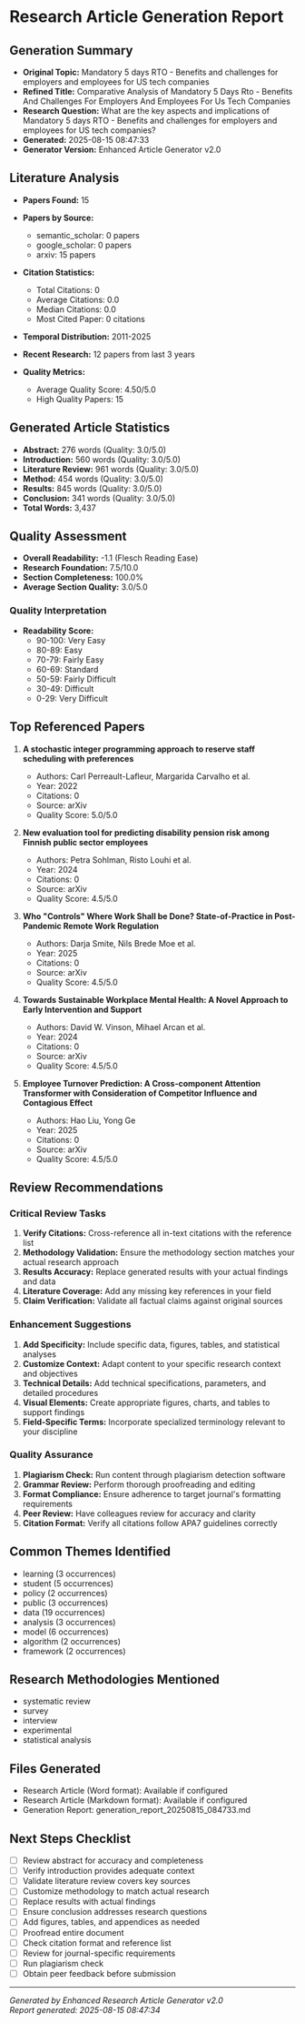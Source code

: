 # Research Article Generation Report

## Generation Summary
- **Original Topic:** Mandatory 5 days RTO - Benefits and challenges for employers and employees for US tech companies
- **Refined Title:** Comparative Analysis of Mandatory 5 Days Rto - Benefits And Challenges For Employers And Employees For Us Tech Companies
- **Research Question:** What are the key aspects and implications of Mandatory 5 days RTO - Benefits and challenges for employers and employees for US tech companies?
- **Generated:** 2025-08-15 08:47:33
- **Generator Version:** Enhanced Article Generator v2.0

## Literature Analysis
- **Papers Found:** 15
- **Papers by Source:**
  * semantic_scholar: 0 papers
  * google_scholar: 0 papers
  * arxiv: 15 papers

- **Citation Statistics:**
  * Total Citations: 0
  * Average Citations: 0.0
  * Median Citations: 0.0
  * Most Cited Paper: 0 citations
- **Temporal Distribution:** 2011-2025
- **Recent Research:** 12 papers from last 3 years
- **Quality Metrics:**
  * Average Quality Score: 4.50/5.0
  * High Quality Papers: 15

## Generated Article Statistics
- **Abstract:** 276 words (Quality: 3.0/5.0)
- **Introduction:** 560 words (Quality: 3.0/5.0)
- **Literature Review:** 961 words (Quality: 3.0/5.0)
- **Method:** 454 words (Quality: 3.0/5.0)
- **Results:** 845 words (Quality: 3.0/5.0)
- **Conclusion:** 341 words (Quality: 3.0/5.0)
- **Total Words:** 3,437

## Quality Assessment
- **Overall Readability:** -1.1 (Flesch Reading Ease)
- **Research Foundation:** 7.5/10.0
- **Section Completeness:** 100.0%
- **Average Section Quality:** 3.0/5.0

### Quality Interpretation
- **Readability Score:** 
  * 90-100: Very Easy
  * 80-89: Easy  
  * 70-79: Fairly Easy
  * 60-69: Standard
  * 50-59: Fairly Difficult
  * 30-49: Difficult
  * 0-29: Very Difficult

## Top Referenced Papers

1. **A stochastic integer programming approach to reserve staff scheduling with preferences**
   - Authors: Carl Perreault-Lafleur, Margarida Carvalho et al.
   - Year: 2022
   - Citations: 0
   - Source: arXiv
   - Quality Score: 5.0/5.0

2. **New evaluation tool for predicting disability pension risk among Finnish public sector employees**
   - Authors: Petra Sohlman, Risto Louhi et al.
   - Year: 2024
   - Citations: 0
   - Source: arXiv
   - Quality Score: 4.5/5.0

3. **Who "Controls" Where Work Shall be Done? State-of-Practice in Post-Pandemic Remote Work Regulation**
   - Authors: Darja Smite, Nils Brede Moe et al.
   - Year: 2025
   - Citations: 0
   - Source: arXiv
   - Quality Score: 4.5/5.0

4. **Towards Sustainable Workplace Mental Health: A Novel Approach to Early Intervention and Support**
   - Authors: David W. Vinson, Mihael Arcan et al.
   - Year: 2024
   - Citations: 0
   - Source: arXiv
   - Quality Score: 4.5/5.0

5. **Employee Turnover Prediction: A Cross-component Attention Transformer with Consideration of Competitor Influence and Contagious Effect**
   - Authors: Hao Liu, Yong Ge
   - Year: 2025
   - Citations: 0
   - Source: arXiv
   - Quality Score: 4.5/5.0

## Review Recommendations

### Critical Review Tasks
1. **Verify Citations:** Cross-reference all in-text citations with the reference list
2. **Methodology Validation:** Ensure the methodology section matches your actual research approach
3. **Results Accuracy:** Replace generated results with your actual findings and data
4. **Literature Coverage:** Add any missing key references in your field
5. **Claim Verification:** Validate all factual claims against original sources

### Enhancement Suggestions
1. **Add Specificity:** Include specific data, figures, tables, and statistical analyses
2. **Customize Context:** Adapt content to your specific research context and objectives  
3. **Technical Details:** Add technical specifications, parameters, and detailed procedures
4. **Visual Elements:** Create appropriate figures, charts, and tables to support findings
5. **Field-Specific Terms:** Incorporate specialized terminology relevant to your discipline

### Quality Assurance
1. **Plagiarism Check:** Run content through plagiarism detection software
2. **Grammar Review:** Perform thorough proofreading and editing
3. **Format Compliance:** Ensure adherence to target journal's formatting requirements
4. **Peer Review:** Have colleagues review for accuracy and clarity
5. **Citation Format:** Verify all citations follow APA7 guidelines correctly

## Common Themes Identified
- learning (3 occurrences)
- student (5 occurrences)
- policy (2 occurrences)
- public (3 occurrences)
- data (19 occurrences)
- analysis (3 occurrences)
- model (6 occurrences)
- algorithm (2 occurrences)
- framework (2 occurrences)

## Research Methodologies Mentioned
- systematic review
- survey
- interview
- experimental
- statistical analysis

## Files Generated
- Research Article (Word format): Available if configured
- Research Article (Markdown format): Available if configured
- Generation Report: generation_report_20250815_084733.md

## Next Steps Checklist
- [ ] Review abstract for accuracy and completeness
- [ ] Verify introduction provides adequate context
- [ ] Validate literature review covers key sources
- [ ] Customize methodology to match actual research
- [ ] Replace results with actual findings
- [ ] Ensure conclusion addresses research questions
- [ ] Add figures, tables, and appendices as needed
- [ ] Proofread entire document
- [ ] Check citation format and reference list
- [ ] Review for journal-specific requirements
- [ ] Run plagiarism check
- [ ] Obtain peer feedback before submission

---
*Generated by Enhanced Research Article Generator v2.0*  
*Report generated: 2025-08-15 08:47:34*
